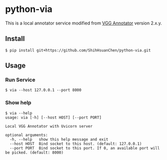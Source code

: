 # python-via

This is a local annotator service modified from [VGG Annotator](https://www.robots.ox.ac.uk/~vgg/software/via/) version 2.x.y.

## Install

```
$ pip install git+https://github.com/ShihHsuanChen/python-via.git
```

## Usage

### Run Service

```
$ via --host 127.0.0.1 --port 8000
```

### Show help
```
$ via --help
usage: via [-h] [--host HOST] [--port PORT]

Local VGG Annotator with Uvicorn server

optional arguments:
  -h, --help   show this help message and exit
  --host HOST  Bind socket to this host. (default: 127.0.0.1)
  --port PORT  Bind socket to this port. If 0, an available port will be picked. (default: 8000)
```

